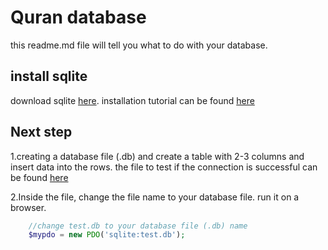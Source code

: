 # Quran database

this readme.md file will tell you what to do with your database.

## install sqlite

download sqlite [here](https://www.sqlite.org/download.html). installation tutorial can be found [here](https://www.youtube.com/watch?v=XA3w8tQnYCA&ab_channel=Fraser)

## Next step

1.creating a database file (.db) and create a table with 2-3 columns and insert data into the rows. the file to test if the connection is successful can be found 
  [here](https://github.com/langsari/the-noble-quran/blob/quran-database/dbConTest.php)

2.Inside the file, change the file name to your database file. run it on a browser.

```php
    //change test.db to your database file (.db) name
    $mypdo = new PDO('sqlite:test.db');
```
